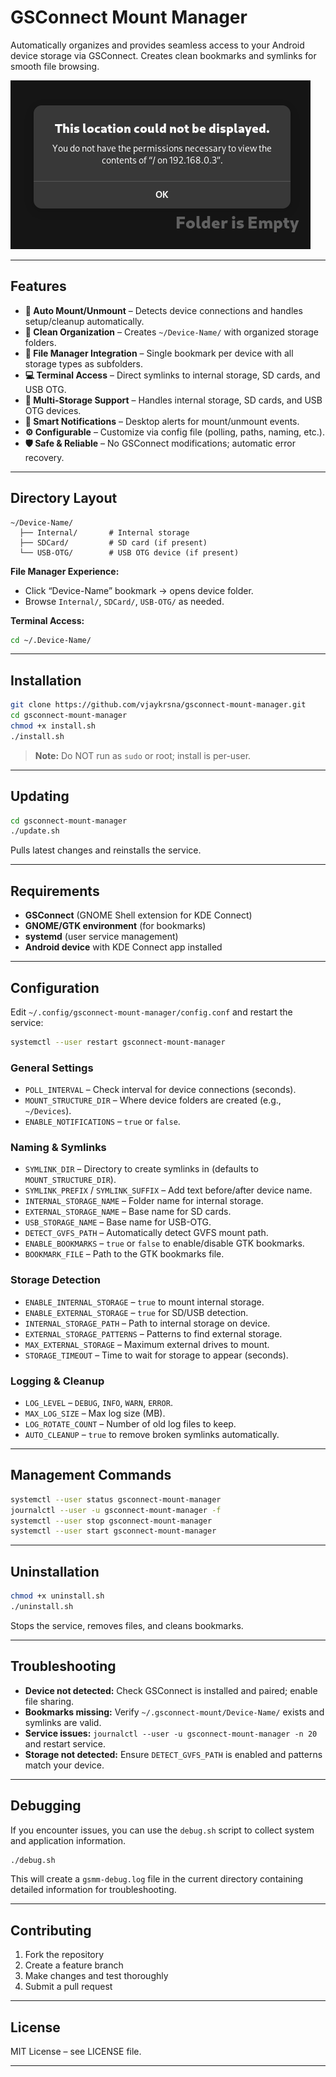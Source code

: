 # GSConnect Mount Manager

Automatically organizes and provides seamless access to your Android device storage via GSConnect. Creates clean bookmarks and symlinks for smooth file browsing.

![error](./error.png)

---

## Features

* **🔄 Auto Mount/Unmount** – Detects device connections and handles setup/cleanup automatically.
* **📁 Clean Organization** – Creates `~/Device-Name/` with organized storage folders.
* **🔖 File Manager Integration** – Single bookmark per device with all storage types as subfolders.
* **💻 Terminal Access** – Direct symlinks to internal storage, SD cards, and USB OTG.
* **📱 Multi-Storage Support** – Handles internal storage, SD cards, and USB OTG devices.
* **🔔 Smart Notifications** – Desktop alerts for mount/unmount events.
* **⚙️ Configurable** – Customize via config file (polling, paths, naming, etc.).
* **🛡️ Safe & Reliable** – No GSConnect modifications; automatic error recovery.

---

## Directory Layout

```
~/Device-Name/
  ├── Internal/       # Internal storage
  ├── SDCard/         # SD card (if present)
  └── USB-OTG/        # USB OTG device (if present)
```

**File Manager Experience:**

* Click “Device-Name” bookmark → opens device folder.
* Browse `Internal/`, `SDCard/`, `USB-OTG/` as needed.

**Terminal Access:**

```bash
cd ~/.Device-Name/
```

---

## Installation

```bash
git clone https://github.com/vjaykrsna/gsconnect-mount-manager.git
cd gsconnect-mount-manager
chmod +x install.sh
./install.sh
```

> **Note:** Do NOT run as `sudo` or root; install is per-user.

---

## Updating

```bash
cd gsconnect-mount-manager
./update.sh
```

Pulls latest changes and reinstalls the service.

---

## Requirements

* **GSConnect** (GNOME Shell extension for KDE Connect)
* **GNOME/GTK environment** (for bookmarks)
* **systemd** (user service management)
* **Android device** with KDE Connect app installed

---

## Configuration

Edit `~/.config/gsconnect-mount-manager/config.conf` and restart the service:

```bash
systemctl --user restart gsconnect-mount-manager
```

### General Settings

* `POLL_INTERVAL` – Check interval for device connections (seconds).
* `MOUNT_STRUCTURE_DIR` – Where device folders are created (e.g., `~/Devices`).
* `ENABLE_NOTIFICATIONS` – `true` or `false`.

### Naming & Symlinks

* `SYMLINK_DIR` – Directory to create symlinks in (defaults to `MOUNT_STRUCTURE_DIR`).
* `SYMLINK_PREFIX` / `SYMLINK_SUFFIX` – Add text before/after device name.
* `INTERNAL_STORAGE_NAME` – Folder name for internal storage.
* `EXTERNAL_STORAGE_NAME` – Base name for SD cards.
* `USB_STORAGE_NAME` – Base name for USB-OTG.
* `DETECT_GVFS_PATH` – Automatically detect GVFS mount path.
* `ENABLE_BOOKMARKS` – `true` or `false` to enable/disable GTK bookmarks.
* `BOOKMARK_FILE` – Path to the GTK bookmarks file.

### Storage Detection

* `ENABLE_INTERNAL_STORAGE` – `true` to mount internal storage.
* `ENABLE_EXTERNAL_STORAGE` – `true` for SD/USB detection.
* `INTERNAL_STORAGE_PATH` – Path to internal storage on device.
* `EXTERNAL_STORAGE_PATTERNS` – Patterns to find external storage.
* `MAX_EXTERNAL_STORAGE` – Maximum external drives to mount.
* `STORAGE_TIMEOUT` – Time to wait for storage to appear (seconds).

### Logging & Cleanup

* `LOG_LEVEL` – `DEBUG`, `INFO`, `WARN`, `ERROR`.
* `MAX_LOG_SIZE` – Max log size (MB).
* `LOG_ROTATE_COUNT` – Number of old log files to keep.
* `AUTO_CLEANUP` – `true` to remove broken symlinks automatically.

---

## Management Commands

```bash
systemctl --user status gsconnect-mount-manager
journalctl --user -u gsconnect-mount-manager -f
systemctl --user stop gsconnect-mount-manager
systemctl --user start gsconnect-mount-manager
```

---

## Uninstallation

```bash
chmod +x uninstall.sh
./uninstall.sh
```

Stops the service, removes files, and cleans bookmarks.

---

## Troubleshooting

* **Device not detected:** Check GSConnect is installed and paired; enable file sharing.
* **Bookmarks missing:** Verify `~/.gsconnect-mount/Device-Name/` exists and symlinks are valid.
* **Service issues:** `journalctl --user -u gsconnect-mount-manager -n 20` and restart service.
* **Storage not detected:** Ensure `DETECT_GVFS_PATH` is enabled and patterns match your device.

---

## Debugging

If you encounter issues, you can use the `debug.sh` script to collect system and application information.

```bash
./debug.sh
```

This will create a `gsmm-debug.log` file in the current directory containing detailed information for troubleshooting.

---

## Contributing

1. Fork the repository
2. Create a feature branch
3. Make changes and test thoroughly
4. Submit a pull request

---

## License

MIT License – see LICENSE file.

---
